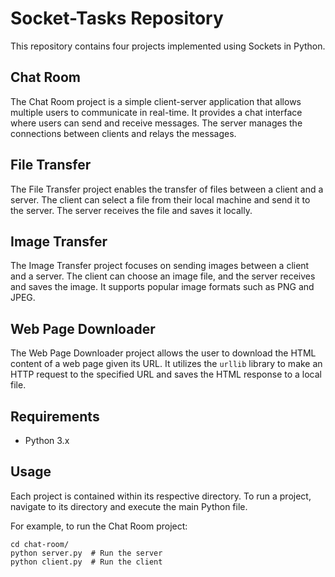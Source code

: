 # Socket-Tasks Repository

This repository contains four projects implemented using Sockets in Python.

## Chat Room

The Chat Room project is a simple client-server application that allows multiple users to communicate in real-time. It provides a chat interface where users can send and receive messages. The server manages the connections between clients and relays the messages.

## File Transfer

The File Transfer project enables the transfer of files between a client and a server. The client can select a file from their local machine and send it to the server. The server receives the file and saves it locally.

## Image Transfer

The Image Transfer project focuses on sending images between a client and a server. The client can choose an image file, and the server receives and saves the image. It supports popular image formats such as PNG and JPEG.

## Web Page Downloader

The Web Page Downloader project allows the user to download the HTML content of a web page given its URL. It utilizes the `urllib` library to make an HTTP request to the specified URL and saves the HTML response to a local file.

## Requirements

- Python 3.x

## Usage

Each project is contained within its respective directory. To run a project, navigate to its directory and execute the main Python file.

For example, to run the Chat Room project:

```shell
cd chat-room/
python server.py  # Run the server
python client.py  # Run the client
